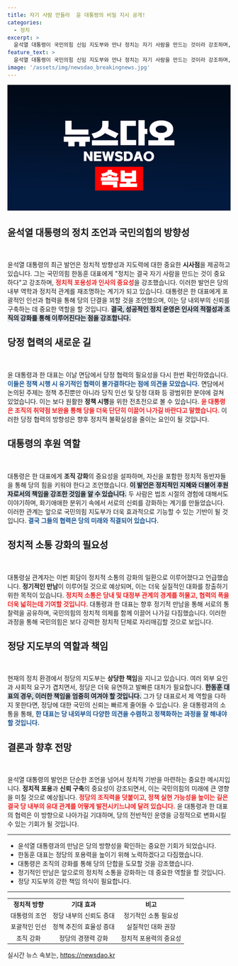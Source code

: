 ```yaml
---
title: 자기 사람 만들라  윤 대통령의 비밀 지시 공개!
categories:
  - 정치
excerpt: >
  윤석열 대통령이 국민의힘 신임 지도부와 만나 정치는 자기 사람을 만드는 것이라 강조하며, 한동훈 대표는 걱정 안 하도록 하겠다고 화답했다. 두 사람의 만남은 향후 정치적 협력의 초석이 될 것으로 기대된다.
feature_text: >
  윤석열 대통령이 국민의힘 신임 지도부와 만나 정치는 자기 사람을 만드는 것이라 강조하며, 한동훈 대표는 걱정 안 하도록 하겠다고 화답했다. 두 사람의 만남은 향후 정치적 협력의 초석이 될 것으로 기대된다.
image: '/assets/img/newsdao_breakingnews.jpg'
---
```


<p><img src="/assets/img/newsdao_breakingnews.jpg" alt="pcversion 속보" /></p>

<h2 data-ke-size="size26">윤석열 대통령의 정치 조언과 국민의힘의 방향성</h2>

<p data-ke-size="size16">&nbsp;</p>

<p>윤석열 대통령의 최근 발언은 정치적 방향성과 지도력에 대한 중요한 <b>시사점</b>을 제공하고 있습니다. 그는 국민의힘 한동훈 대표에게 "정치는 결국 자기 사람을 만드는 것이 중요하다"고 강조하며, <b><span style="color: #ee2323;">정치적 포용성과 인사의 중요성</span></b>을 강조했습니다. 이러한 발언은 당의 내부 역학과 정치적 관계를 재조명하는 계기가 되고 있습니다. 대통령은 한 대표에게 포괄적인 인선과 협력을 통해 당의 단결을 꾀할 것을 조언했으며, 이는 당 내외부의 신뢰를 구축하는 데 중요한 역할을 할 것입니다. <b><span style="background-color: #21538527;">결국, 성공적인 정치 운영은 인사의 적절성과 조직의 강화를 통해 이루어진다는 점을 강조합니다.</span></b></p>

<h2 data-ke-size="size26">당정 협력의 새로운 길</h2>

<p data-ke-size="size16">&nbsp;</p>

<p>윤 대통령과 한 대표는 이날 면담에서 당정 협력의 필요성을 다시 한번 확인하였습니다. <b><span style="color: #1a5490;">이들은 정책 시행 시 유기적인 협력이 불가결하다는 점에 의견을 모았습니다.</span></b> 면담에서 논의된 주제는 정책 추진뿐만 아니라 당직 인선 및 당정 대화 등 광범위한 분야에 걸쳐 있었습니다. 이는 보다 원활한 <b>정책 시행</b>을 위한 전초전으로 볼 수 있습니다. <b><span style="color: #ee2323;">윤 대통령은 조직의 취약점 보완을 통해 당을 더욱 단단히 이끌어 나가길 바란다고 말했습니다.</span></b> 이러한 당정 협력의 방향성은 향후 정치적 불확실성을 줄이는 요인이 될 것입니다.</p>

<h2 data-ke-size="size26">대통령의 후원 역할</h2>

<p data-ke-size="size16">&nbsp;</p>

<p>대통령은 한 대표에게 <b>조직 강화</b>의 중요성을 설파하며, 자신을 포함한 정치적 동반자들을 통해 당의 힘을 키워야 한다고 조언했습니다. <b><span style="background-color: #21538527;">이 발언은 정치적인 지혜와 더불어 후원자로서의 책임을 강조한 것임을 알 수 있습니다.</span></b> 두 사람은 법조 시절의 경험에 대해서도 이야기하며, 화기애애한 분위기 속에서 서로의 신뢰를 강화하는 계기를 만들었습니다. 이러한 관계는 앞으로 국민의힘 지도부가 더욱 효과적으로 기능할 수 있는 기반이 될 것입니다. <b><span style="color: #1a5490;">결국 그들의 협력은 당의 미래와 직결되어 있습니다.</span></b></p>

<h2 data-ke-size="size26">정치적 소통 강화의 필요성</h2>

<p data-ke-size="size16">&nbsp;</p>

<p>대통령실 관계자는 이번 회담이 정치적 소통의 강화의 일환으로 이루어졌다고 언급했습니다. <b>정기적인 만남</b>이 이루어질 것으로 예상되며, 이는 더욱 실질적인 대화를 창출하기 위한 목적이 있습니다. <b><span style="color: #ee2323;">정치적 소통은 당내 및 대정부 관계의 경계를 허물고, 협력의 폭을 더욱 넓히는데 기여할 것입니다.</span></b> 대통령과 한 대표는 향후 정기적 만남을 통해 서로의 통찰력을 공유하며, 국민의힘의 정치적 의제를 함께 이끌어 나가길 다짐했습니다. 이러한 과정을 통해 국민의힘은 보다 강력한 정치적 단체로 자리매김할 것으로 보입니다.</p>

<h2 data-ke-size="size26">정당 지도부의 역할과 책임</h2>

<p data-ke-size="size16">&nbsp;</p>

<p>현재의 정치 환경에서 정당의 지도부는 <b>상당한 책임</b>을 지니고 있습니다. 여러 외부 요인과 사회적 요구가 겹치면서, 정당은 더욱 유연하고 발빠른 대처가 필요합니다. <b><span style="background-color: #21538527;">한동훈 대표의 경우, 이러한 책임을 엄중히 여겨야 할 것입니다.</span></b> 그가 당 대표로서 제 역할을 다하지 못한다면, 정당에 대한 국민의 신뢰는 빠르게 줄어들 수 있습니다. 윤 대통령과의 소통을 통해, <b><span style="color: #1a5490;">한 대표는 당 내외부의 다양한 의견을 수렴하고 정책화하는 과정을 잘 해내야 할 것입니다.</span></b></p>

<h2 data-ke-size="size26">결론과 향후 전망</h2>

<p data-ke-size="size16">&nbsp;</p>

<p>윤석열 대통령의 발언은 단순한 조언을 넘어서 정치적 기반을 마련하는 중요한 메시지입니다. <b>정치적 포용</b>과 <b>신뢰 구축</b>의 중요성이 강조되면서, 이는 국민의힘의 미래에 큰 영향을 미칠 것으로 예상됩니다. <b><span style="color: #ee2323;">정당의 조직력을 덧붙이고, 정책 실현 가능성을 높이는 길은 결국 당 내부의 유대 관계를 어떻게 발전시키느냐에 달려 있습니다.</span></b> 윤 대통령과 한 대표의 협력은 이 방향으로 나아가길 기대하며, 당의 전반적인 운영을 긍정적으로 변화시킬 수 있는 기회가 될 것입니다.</p>

<hr>

<ul>
<li>윤석열 대통령과의 만남은 당의 방향성을 확인하는 중요한 기회가 되었습니다.</li>
<li>한동훈 대표는 정당의 포용력을 높이기 위해 노력하겠다고 다짐했습니다.</li>
<li>대통령은 조직의 강화를 통해 당의 단합을 도모할 것을 강조했습니다.</li>
<li>정기적인 만남은 앞으로의 정치적 소통을 강화하는 데 중요한 역할을 할 것입니다.</li>
<li>정당 지도부의 강한 책임 의식이 필요합니다.</li>
</ul>

<hr>

<table style="width: 100%; border-collapse: collapse;">
<tr>
<td style="text-align: center; height: 17px;"><b>정치적 방향</b></td>
<td style="text-align: center; height: 17px;"><b>기대 효과</b></td>
<td style="text-align: center; height: 17px;"><b>비고</b></td>
</tr>
<tr>
<td style="text-align: center; height: 17px;">대통령의 조언</td>
<td style="text-align: center; height: 17px;">정당 내부의 신뢰도 증대</td>
<td style="text-align: center; height: 17px;">정기적인 소통 필요성</td>
</tr>
<tr>
<td style="text-align: center; height: 17px;">포괄적인 인선</td>
<td style="text-align: center; height: 17px;">정책 추진의 효율성 증대</td>
<td style="text-align: center; height: 17px;">실질적인 대화 권장</td>
</tr>
<tr>
<td style="text-align: center; height: 17px;">조직 강화</td>
<td style="text-align: center; height: 17px;">정당의 경쟁력 강화</td>
<td style="text-align: center; height: 17px;">정치적 포용력의 중요성</td>
</tr>
</table>
실시간 뉴스 속보는, <a href="https://newsdao.kr" rel="dofollow">https://newsdao.kr</a>


